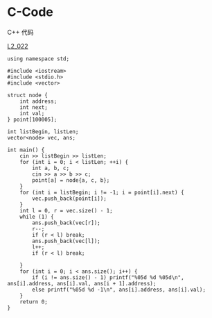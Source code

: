 # C-Code
C++ 代码

[L2_022](https://pintia.cn/problem-sets/994805046380707840/problems/994805057860517888)

    using namespace std;

    #include <iostream>
    #include <stdio.h>
    #include <vector>

    struct node {
        int address;
        int next;
        int val;
    } point[100005];

    int listBegin, listLen;
    vector<node> vec, ans;

    int main() {
        cin >> listBegin >> listLen;
        for (int i = 0; i < listLen; ++i) {
            int a, b, c;
            cin >> a >> b >> c;
            point[a] = node{a, c, b};
        }
        for (int i = listBegin; i != -1; i = point[i].next) {
            vec.push_back(point[i]);
        }
        int l = 0, r = vec.size() - 1;
        while (1) {
            ans.push_back(vec[r]);
            r--;
            if (r < l) break;
            ans.push_back(vec[l]);
            l++;
            if (r < l) break;

        }
        for (int i = 0; i < ans.size(); i++) {
            if (i != ans.size() - 1) printf("%05d %d %05d\n", ans[i].address, ans[i].val, ans[i + 1].address);
            else printf("%05d %d -1\n", ans[i].address, ans[i].val);
        }
        return 0;
    }
